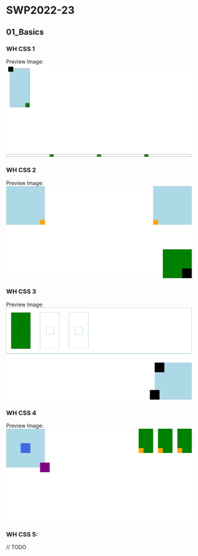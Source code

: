 # SWP2022-23
## 01_Basics
### WH CSS 1
Preview Image:
![preview](https://github.com/DichterDev/SWP2022-23/blob/3953d8a0c864fcaa1f70e92adebb7536b1740438/01_Basics/WH-CSS-1/preview.png)
### WH CSS 2
Preview Image:
![preview](https://github.com/DichterDev/SWP2022-23/blob/3953d8a0c864fcaa1f70e92adebb7536b1740438/01_Basics/WH-CSS-2/preview.png)
### WH CSS 3
Preview Image:
![preview](https://github.com/DichterDev/SWP2022-23/blob/3953d8a0c864fcaa1f70e92adebb7536b1740438/01_Basics/WH-CSS-3/preview.png)
### WH CSS 4
Preview Image:
![preview](https://github.com/DichterDev/SWP2022-23/blob/3953d8a0c864fcaa1f70e92adebb7536b1740438/01_Basics/WH-CSS-4/preview.png)
### WH CSS 5:
// TODO
